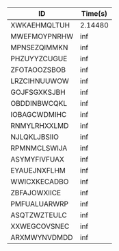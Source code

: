 |ID|Time(s)|
|-|-|
|XWKAEHMQLTUH|2.14480|
|MWEFMOYPNRHW|inf|
|MPNSEZQIMMKN|inf|
|PHZUYYZCUGUE|inf|
|ZFOTAOOZSBOB|inf|
|LRZCIHNUUWOW|inf|
|GOJFSGXKSJBH|inf|
|OBDDINBWCQKL|inf|
|IOBAGCWDMIHC|inf|
|RNMYLRHXXLMD|inf|
|NJLQKLJBSIIO|inf|
|RPMNMCLSWIJA|inf|
|ASYMYFIVFUAX|inf|
|EYAUEJNXFLHM|inf|
|WWICXKECADBO|inf|
|ZBFAJOWXIICE|inf|
|PMFUALUARWRP|inf|
|ASQTZWZTEULC|inf|
|XXWEGCOVSNEC|inf|
|ARXMWYNVDMDD|inf|
